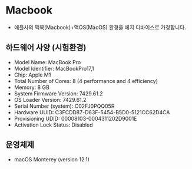 # Macbook

- 애플사의 맥북(Macbook)+맥OS(MacOS) 환경을 에지 디바이스로 가정합니다.

## 하드웨어 사양 (시험환경)

- Model Name:	MacBook Pro
- Model Identifier:	MacBookPro17,1
- Chip:	Apple M1
- Total Number of Cores:	8 (4 performance and 4 efficiency)
- Memory:	8 GB
- System Firmware Version:	7429.61.2
- OS Loader Version:	7429.61.2
- Serial Number (system):	C02FJ0PQQ05R
- Hardware UUID:	C3FCDD87-D63F-5454-B5D0-5121CC62D4CA
- Provisioning UDID:	00008103-0004311202D9001E
- Activation Lock Status:	Disabled

## 운영체제

- macOS Monterey (version 12.1)



